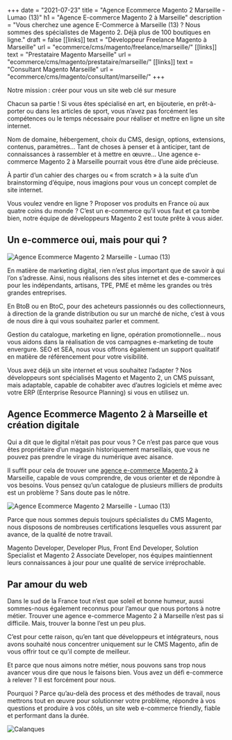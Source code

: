 +++
date = "2021-07-23"
title = "Agence Ecommerce Magento 2 Marseille - Lumao (13)"
h1 = "Agence E-commerce Magento 2 à Marseille"
description = "Vous cherchez une agence E-Commerce à Marseille (13) ? Nous sommes des spécialistes de Magento 2. Déjà plus de 100 boutiques en ligne."
draft = false
[[links]]
    text = "Développeur Freelance Magento à Marseille"
    url = "ecommerce/cms/magento/freelance/marseille/"
[[links]]
    text = "Prestataire Magento Marseille"
    url = "ecommerce/cms/magento/prestataire/marseille/"
[[links]]
    text = "Consultant Magento Marseille"
    url = "ecommerce/cms/magento/consultant/marseille/"
+++

<p>Notre mission : créer pour vous un site web clé sur mesure</p>
<p>Chacun sa partie ! Si vous êtes spécialisé en art, en bijouterie, en prêt-à-porter ou dans les articles de sport, vous n’avez pas forcément les compétences ou le temps nécessaire pour réaliser et mettre en ligne un site internet.</p>
<p>Nom de domaine, hébergement, choix du CMS, design, options, extensions, contenus, paramètres… Tant de choses à penser et à anticiper, tant de connaissances à rassembler et à mettre en œuvre… Une agence e-commerce Magento 2 à Marseille pourrait vous être d’une aide précieuse.</p>
<p>À partir d’un cahier des charges ou « from scratch » à la suite d’un brainstorming d’équipe, nous imagions pour vous un concept complet de site internet.</p>
<p>Vous voulez vendre en ligne ? Proposer vos produits en France où aux quatre coins du monde ? C’est un e-commerce qu’il vous faut et ça tombe bien, notre équipe de développeurs Magento 2 est toute prête à vous aider.</p>
<h2>Un e-commerce oui, mais pour qui ?</h2>

<img class="animate zoomIn margin-auto" src="/images/ville/paint/marseille/1.jpg" alt="Agence Ecommerce Magento 2 Marseille - Lumao (13)" />

<p>En matière de marketing digital, rien n’est plus important que de savoir à qui l’on s’adresse. Ainsi, nous réalisons des sites internet et des e-commerces pour les indépendants, artisans, TPE, PME et même les grandes ou très grandes entreprises.</p>
<p>En BtoB ou en BtoC, pour des acheteurs passionnés ou des collectionneurs, à direction de la grande distribution ou sur un marché de niche, c’est à vous de nous dire à qui vous souhaitez parler et comment.</p>
<p>Gestion du catalogue, marketing en ligne, opération promotionnelle… nous vous aidons dans la réalisation de vos campagnes e-marketing de toute envergure. SEO et SEA, nous vous offrons également un support qualitatif en matière de référencement pour votre visibilité.</p>
<p>Vous avez déjà un site internet et vous souhaitez l’adapter ? Nos développeurs sont spécialisés Magento et Magento 2, un CMS puissant, mais adaptable, capable de cohabiter avec d’autres logiciels et même avec votre ERP (Enterprise Resource Planning) si vous en utilisez un.</p>
<h2>Agence Ecommerce Magento 2 à Marseille et création digitale</h2>
<p>Qui a dit que le digital n’était pas pour vous ? Ce n’est pas parce que vous êtes propriétaire d’un magasin historiquement marseillais, que vous ne pouvez pas prendre le virage du numérique avec aisance.</p>

Il suffit pour cela de trouver une [agence e-commerce Magento 2](/agence-ecom/) à Marseille, capable de vous comprendre, de vous orienter et de répondre à vos besoins. Vous pensez qu’un catalogue de plusieurs milliers de produits est un problème ? Sans doute pas le nôtre.

<img class="animate zoomIn margin-auto" src="/images/ville/paint/marseille/2.jpg" alt="Agence Ecommerce Magento 2 Marseille - Lumao (13)" />

<p>Parce que nous sommes depuis toujours spécialistes du CMS Magento, nous disposons de nombreuses certifications lesquelles vous assurent par avance, de la qualité de notre travail.</p>
<p>Magento Developer, Developer Plus, Front End Developer, Solution Specialist et Magento 2 Associate Developer, nos équipes maintiennent leurs connaissances à jour pour une qualité de service irréprochable.</p>
<h2>Par amour du web</h2>
<p>Dans le sud de la France tout n’est que soleil et bonne humeur, aussi sommes-nous également reconnus pour l’amour que nous portons à notre métier. Trouver une agence e-commerce Magento 2 à Marseille n’est pas si difficile. Mais, trouver la bonne l’est un peu  plus.</p>
<p>C’est pour cette raison, qu’en tant que développeurs et intégrateurs, nous avons souhaité nous concentrer uniquement sur le CMS Magento, afin de vous offrir tout ce qu’il compte de meilleur.</p>
<p>Et parce que nous aimons notre métier, nous pouvons sans trop nous avancer vous dire que nous le faisons bien. Vous avez un défi e-commerce à relever ? Il est forcément pour nous.</p>
<p>Pourquoi ? Parce qu’au-delà des process et des méthodes de travail, nous mettrons tout en œuvre pour solutionner votre problème, répondre à vos questions et produire à vos côtés, un site web e-commerce friendly, fiable et performant dans la durée.</p> 

<img class="animate zoomIn margin-auto" src="/images/ville/calanque-marseille.jpg" alt="Calanques" />
